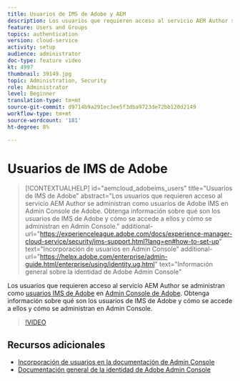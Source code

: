 ```yaml
---
title: Usuarios de IMS de Adobe y AEM
description: Los usuarios que requieren acceso al servicio AEM Author se administran como usuarios de Adobe IMS en Admin Console de Adobe. Obtenga información sobre qué son los usuarios de IMS de Adobe y cómo se accede a ellos y cómo se administran en Admin Console.
feature: Users and Groups
topics: authentication
version: cloud-service
activity: setup
audience: administrator
doc-type: feature video
kt: 4997
thumbnail: 39149.jpg
topic: Administration, Security
role: Administrator
level: Beginner
translation-type: tm+mt
source-git-commit: d9714b9a291ec3ee5f3dba9723de72bb120d2149
workflow-type: tm+mt
source-wordcount: '181'
ht-degree: 8%

---
```



# Usuarios de IMS de Adobe

>[!CONTEXTUALHELP]
>id="aemcloud_adobeims_users"
>title="Usuarios de IMS de Adobe"
>abstract="Los usuarios que requieren acceso al servicio AEM Author se administran como usuarios de Adobe IMS en Admin Console de Adobe. Obtenga información sobre qué son los usuarios de IMS de Adobe y cómo se accede a ellos y cómo se administran en Admin Console."
>additional-url="https://experienceleague.adobe.com/docs/experience-manager-cloud-service/security/ims-support.html?lang=en#how-to-set-up" text="Incorporación de usuarios en Admin Console"
>additional-url="https://helpx.adobe.com/enterprise/admin-guide.html/enterprise/using/identity.ug.html" text="Información general sobre la identidad de Adobe Admin Console"

Los usuarios que requieren acceso al servicio AEM Author se administran como [usuarios IMS de Adobe](https://helpx.adobe.com/es/enterprise/using/set-up-identity.html) en [Admin Console de Adobe](https://adminconsole.adobe.com). Obtenga información sobre qué son los usuarios de IMS de Adobe y cómo se accede a ellos y cómo se administran en Admin Console.

>[!VIDEO](https://video.tv.adobe.com/v/39149/?quality=12&learn=on)

## Recursos adicionales

+ [Incorporación de usuarios en la documentación de Admin Console](https://docs.adobe.com/content/help/en/experience-manager-cloud-service/security/ims-support.html#onboarding-users-in-admin-console)
+ [Documentación general de la identidad de Adobe Admin Console](https://helpx.adobe.com/enterprise/using/identity.html)
